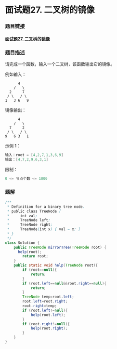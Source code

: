 # 面试题27. 二叉树的镜像

### 题目链接

#### [面试题27. 二叉树的镜像](https://leetcode-cn.com/problems/er-cha-shu-de-jing-xiang-lcof/)



### 题目描述

请完成一个函数，输入一个二叉树，该函数输出它的镜像。

例如输入：

     	  4
        /   \
      2     7
     / \   / \
    1   3 6   9

镜像输出：

          4
        /   \
      7     2
     / \   / \
    9   6 3   1


 

示例 1：

```java
输入：root = [4,2,7,1,3,6,9]
输出：[4,7,2,9,6,3,1]
```


限制：

```java
0 <= 节点个数 <= 1000
```



### 题解

```java
/**
 * Definition for a binary tree node.
 * public class TreeNode {
 *     int val;
 *     TreeNode left;
 *     TreeNode right;
 *     TreeNode(int x) { val = x; }
 * }
 */
class Solution {
    public TreeNode mirrorTree(TreeNode root) {
      help(root);
        return root;
    }
    public static void help(TreeNode root){
        if (root==null){
            return;
        }
        if (root.left==null&&root.right==null){
            return;
        }
        TreeNode temp=root.left;
        root.left=root.right;
        root.right=temp;
        if (root.left!=null){
            help(root.left);
        }
        if (root.right!=null){
            help(root.right);
        }
    }
}
```

